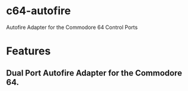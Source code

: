 # c64-autofire
Autofire Adapter for the Commodore 64 Control Ports

# Features
Dual Port Autofire Adapter for the Commodore 64.
- 

